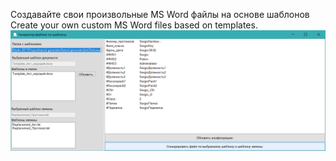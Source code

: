 Создавайте свои произвольные MS Word файлы на основе шаблонов
Create your own custom MS Word files based on templates.
<img src='https://github.com/sergiomarotco/Word-generator/blob/master/screen.png?raw=true' />

